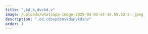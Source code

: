 ```yaml
---
title: ",kd,k,dvckd,v"
image: /uploads/whatsapp-image-2025-03-03-at-14.59.53-2-.jpeg
description: ",od,cdsvpdsnvkdsnvkdsnv"
order: 1
---
```

